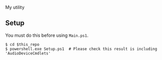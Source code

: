 My utility

## Setup

You must do this before using `Main.ps1`.

```shell-session
$ cd $this_repo
$ powershell.exe Setup.ps1  # Please check this result is including 'AudioDeviceCmdlets'
```
